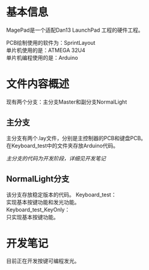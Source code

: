 # 基本信息
MagePad是一个适配Dan13 LaunchPad 工程的硬件工程。  
  
PCB绘制使用的软件为：SprintLayout  
单片机使用的是：ATMEGA 32U4  
单片机编程使用的是：Arduino
# 文件内容概述
现有两个分支：主分支Master和副分支NormalLight
## 主分支
主分支有两个.lay文件，分别是主控制器的PCB和键盘PCB。  
在Keyboard_test中的文件夹存放Arduino代码。 
  
*主分支的代码为开发阶段，详细见开发笔记*
## NormalLight分支
该分支存放稳定版本的代码。
Keyboard_test：  
实现基本按键功能和发光功能。  
Keyboard_test_KeyOnly：  
只实现基本按键功能。

# 开发笔记
目前正在开发按键可编程发光。  
